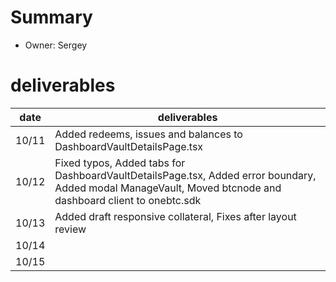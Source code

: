 # Summary
* Owner: Sergey

# deliverables
| date  | deliverables |
|--- | ---|
| 10/11  | Added redeems, issues and balances to DashboardVaultDetailsPage.tsx |
| 10/12  | Fixed typos,  Added tabs for DashboardVaultDetailsPage.tsx, Added error boundary, Added modal ManageVault, Moved btcnode and dashboard client to onebtc.sdk |
| 10/13  | Added draft responsive collateral, Fixes after layout review |
| 10/14  |  |
| 10/15  |  |
 
